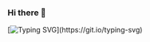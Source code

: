 ### Hi there 👋

[![Typing SVG](https://readme-typing-svg.demolab.com?font=Fira+Code&size=30&duration=4000&pause=1000&color=03C812&vCenter=true&width=500&lines=Machine+Learning+Engineer.;Data+Scientist.)](https://git.io/typing-svg)

